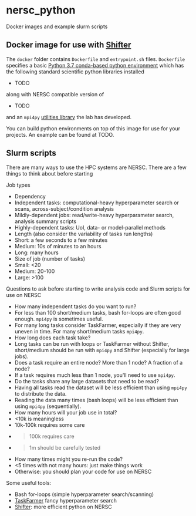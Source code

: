# nersc_python
Docker images and example slurm scripts

## Docker image for use with [Shifter](https://docs.nersc.gov/development/shifter/how-to-use/)

The `docker` folder contains `Dockerfile` and `entrypoint.sh` files. `Dockerfile` specifies a basic [Python 3.7 conda-based python environment](https://hub.docker.com/repository/docker/jesselivezey/nersc_conda_3.7/general) which has the following standard scientific python libraries installed

 * TODO

along with NERSC compatible version of

 * TODO
 
 and an `mpi4py` [utilities library](https://github.com/BouchardLab/mpi_utils) the lab has developed.
 
 You can build python environments on top of this image for use for your projects. An example can be found at TODO.
 
 ## Slurm scripts
 
 There are many ways to use the HPC systems are NERSC. There are a few things to think about before starting 

Job types
 * Dependency
  * Independent tasks: computational-heavy hyperparameter search or scans, across-subject/condition analysis
  * Mildly-dependent jobs: read/write-heavy hyperparameter search, analysis summary scripts
  * Highly-dependent tasks: UoI, data- or model-parallel methods
 * Length (also consider the variability of tasks run lengths)
  * Short: a few seconds to a few minutes
  * Medium: 10s of minutes to an hours
  * Long: many hours
 * Size of job (number of tasks)
  * Small: <20
  * Medium: 20-100
  * Large: >100
 
Questions to ask before starting to write analysis code and Slurm scripts for use on NERSC
 * How many independent tasks do you want to run?
  * For less than 100 short/medium tasks, bash for-loops are often good enough. `mpi4py` is sometimes useful.
  * For many long tasks consider TaskFarmer, especially if they are very uneven in time. For many short/medium tasks `mpi4py`.
 * How long does each task take?
  * Long tasks can be run with loops or TaskFarmer without Shifter, short/medium should be run with `mpi4py` and Shifter (especially for large jobs).
 * Does a task require an entire node? More than 1 node? A fraction of a node?
  * If a task requires much less than 1 node, you'll need to use `mpi4py`.
 * Do the tasks share any large datasets that need to be read?
  * Having all tasks read the dataset will be less efficient than using `mpi4py` to distribute the data.
  * Reading the data many times (bash loops) will be less efficient than using `mpi4py` (sequentially).
 * How many hours will your job use in total?
  * <10k is meaningless
  * 10k-100k requires some care
  * >100k requires care
  * >1m should be carefully tested
 * How many times might you re-run the code?
  * <5 times with not many hours: just make things work
  * Otherwise: you should plan your code for use on NERSC
  
Some useful tools:
 * Bash for-loops (simple hyperparameter search/scanning)
 * [TaskFarmer](https://docs.nersc.gov/jobs/workflow/taskfarmer/) fancy hyperparameter search
 * [Shifter](https://docs.nersc.gov/development/shifter/how-to-use/): more efficient python on NERSC
